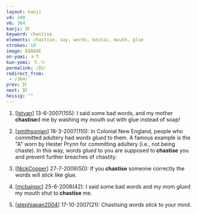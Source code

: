 ```yaml
---
layout: kanji
v4: 340
v6: 364
kanji: 討
keyword: chastise
elements: chastise, say, words, keitai, mouth, glue
strokes: 10
image: E8A88E
on-yomi: トウ
kun-yomi: う.つ
permalink: /討/
redirect_from:
 - /364/
prev: 訃
next: 訓
heisig: ""
---
```


1) [<a href="http://kanji.koohii.com/profile/Istvan">Istvan</a>] 13-6-2007(155): I said some bad words, and my mother<strong> chastise</strong>d me by washing my mouth out with glue instead of soap!

2) [<a href="http://kanji.koohii.com/profile/smithsonian">smithsonian</a>] 18-3-2007(110): In Colonial New England, people who committed adultery had <em>words</em> <em>glued</em> to them. A famous example is the &quot;A&quot; worn by Hester Prynn for committing adultery (i.e., not being chaste). In this way, <em>words</em> <em>glued</em> to you are supposed to<strong> chastise</strong> you and prevent further breaches of chastity.

3) [<a href="http://kanji.koohii.com/profile/NickCooper">NickCooper</a>] 27-7-2008(50): If you<strong> chastise</strong> someone correctly the words will stick like glue.

4) [<a href="http://kanji.koohii.com/profile/mcbainpc">mcbainpc</a>] 25-6-2008(42): I said some bad <em>words</em> and my mom <em>glue</em>d my mouth shut to<strong> chastise</strong> me.

5) [<a href="http://kanji.koohii.com/profile/stephjapan2004">stephjapan2004</a>] 17-10-2007(21): Chastising <em>words</em> <em>stick</em> to your mind.

